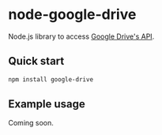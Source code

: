 
# node-google-drive

Node.js library to access [Google Drive's API](https://developers.google.com/drive/v1/reference/).

## Quick start

```bash
npm install google-drive
```

## Example usage

Coming soon.
